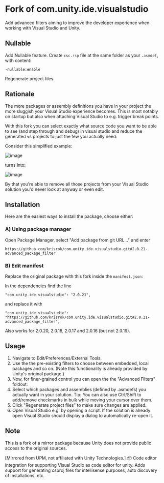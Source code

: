# Fork of com.unity.ide.visualstudio

Add advanced filters aiming to improve the developer experience when working with Visual Studio and Unity.

## Nullable
Add Nullable feature. Create `csc.rsp` file at the same folder as your `.asmdef`, with content:
```
-nullable:enable
```
Regenerate project files

## Rationale
The more packages or assembly definitions you have in your project the more sluggish your Visual Studio experience becomes.
This is most notably on startup but also when attaching Visual Studio to e.g. trigger break points.

With this fork you can select exactly what source code you want to be able to see (and step through and debug) in visual studio and reduce the generated vs projects to just the few you actually need:

Consider this simplified example:

![image](https://user-images.githubusercontent.com/3404365/192978093-41356aed-2333-4dbe-9aad-95e371720f31.png)

turns into:

![image](https://user-images.githubusercontent.com/3404365/192978279-5caf95cd-7a1e-4fe0-bc93-8fd05cc89e2d.png)

By that you're able to remove all those projects from your Visual Studio solution you'd never look at anyway or even edit.

## Installation
Here are the easiest ways to install the package, choose either:

### A) Using package manager
Open Package Manager, select "Add package from git URL..." and enter
```
https://github.com/krisrok/com.unity.ide.visualstudio.git#2.0.21-advanced_package_filter
```

### B) Edit manifest
Replace the original package with this fork inside the `manifest.json`:

In the dependencies find the line 

```
"com.unity.ide.visualstudio": "2.0.21",
```

and replace it with

```
"com.unity.ide.visualstudio": "https://github.com/krisrok/com.unity.ide.visualstudio.git#2.0.21-advanced_package_filter",
```

Also works for 2.0.20, 2.0.18, 2.0.17 and 2.0.16 (but not 2.0.19).

## Usage

1. Navigate to Edit/Preferences/External Tools.
2. Use the the pre-existing filters to choose between embedded, local packages and so on. (Note this functionality is already provided by Unity's original package.)
3. Now, for finer-grained control you can open the the "Advanced Filters" foldout:
4. Select which packages and assemblies (defined by .asmdefs) you actually want in your solution. Tip: You can also use Ctrl/Shift to add/remove checkmarks in bulk while moving your cursor over them.
5. Click "Regenerate project files" to make sure changes are applied.
6. Open Visual Studio e.g. by opening a script. If the solution is already open Visual Studio should display a dialog to automatically re-open it.

## Note
This is a fork of a mirror package because Unity does not provide public access to the original sources.

[Mirrored from UPM, not affiliated with Unity Technologies.] 📦 Code editor integration for supporting Visual Studio as code editor for unity. Adds support for generating csproj files for intellisense purposes, auto discovery of installations, etc.
